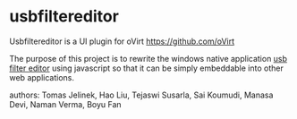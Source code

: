 # usbfiltereditor

 Usbfiltereditor is a UI plugin for oVirt https://github.com/oVirt 
 
 The purpose of this project is to rewrite the windows native application [usb filter editor](https://access.redhat.com/documentation/en-US/Red_Hat_Enterprise_Virtualization/3.6/html/Administration_Guide/sect-The_USB_Filter_Editor.html) using javascript so that it can be simply embeddable into other web applications.

 authors: Tomas Jelinek, Hao Liu, Tejaswi Susarla, Sai Koumudi, Manasa Devi, Naman Verma, Boyu Fan
